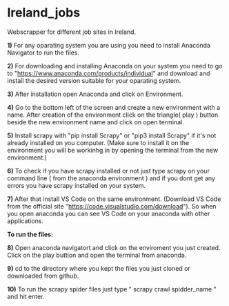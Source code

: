 # Ireland_jobs
Webscrapper for different job sites  in Ireland.

**1)** For any oparating system you are using you need to install Anaconda Navigator to run the files. 

**2)** For downloading and installing Anaconda on your system you need to go to "https://www.anaconda.com/products/individual" and download and install the desired  version suitable for your oparating system.

**3)** After installation open Anaconda and click on Environment.

**4)** Go to the bottom left of the screen and create a new environment with a name. After creation of the environment click on the triangle( play ) button beside the new environment name and click on open terminal. 

**5)** Install scrapy with "pip install Scrapy" or "pip3 install Scrapy" if it's not already installed on you computer. (Make sure to install it on the environment you will be workinhg in by opening the terminal from the new environment.)  

**6)** To check if you have scrapy installed or not just type scrapy on your command line ( from the anaconda environment ) and if you dont get any errors you have scrapy installed on your system. 

**7)** After that install VS Code on the same environment. (Download VS Code from the official site "https://code.visualstudio.com/download"). So when you open anaconda you can see VS Code on your anaconda with other applications.

**To run the files:**

**8)** Open anaconda navigatort and click on the enviroment you just created. Click on the play buttion and open the terminal from anaconda. 

**9)** cd to the directory where you kept the files you just cloned or downloaded from github.

**10)** To run the scrapy spider files just type   " scrapy crawl spidder_name " and hit enter.

